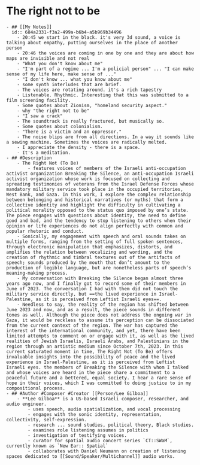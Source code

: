 # The right not to be
	- ## [[My Notes]]
	  id:: 684a2331-f3a2-499a-b6b4-a5b969b34496
		- 20:45 we start in the black. it's very 3d sound, a voice is talking about empathy, putting ourselves in the place of another person
		- 20:46 the voices are coming in one by one and they are about how maps are invisible and not real
		- "What you don't know about me"
		- "I'm part of a regime ... I'm a policial person" ... "I can make sense of my life here, make sense of ..."
		- "I don't know ... what you know about me"
		- some synth interludes that are brief.
		- The voices are rotating around. it's a rich tapestry
		- Listenable. Rhythmic. Interesting that this was submitted to a film screening facility.
		- Some quotes about Zionism, "homeland security aspect."
		- why "the right not to be"
		- "I saw a crack"
		- The soundtrack is really fractured, but musically so.
		- Some quotes about colonialism.
		- "There is a victim and an oppressor."
		- The noise blips are from all directions. In a way it sounds like a sewing machine. Sometimes the voices are radically melted.
		- I appreciate the density - there is a space.
		- It's a meditation.
	- ## #Description
		- The Right Not (To Be)
			- features voices of members of the Israeli anti-occupation activist organization Breaking the Silence, an anti-occupation Israeli activist organization whose work is focused on collecting and spreading testimonies of veterans from the Israel Defense Forces whose mandatory military service took place in the occupied territories, West Bank, and Gaza. In this work, I explore the complex relationship between belonging and historical narratives (or myths) that form a collective identity and highlight the difficulty in cultivating a political morality opposed to the status quo imposed by one’s state. The piece engages with questions about identity, the need to define good and bad, and the tendency to stop listening to others when their opinion or life experiences do not align perfectly with common and popular rhetoric and conduct.
		- Sonically, my engagement with speech and oral sounds takes on multiple forms, ranging from the setting of full spoken sentences, through electronic manipulation that emphasizes, distorts, and amplifies the relation between vocalizing and wording, and the creation of rhythmic and timbral textures out of the artifacts of speech; sounds produced by the mouth that don’t amount to the production of legible language, but are nonetheless parts of speech’s meaning-making process.
		- My conversation with Breaking the Silence began almost three years ago now, and I finally got to record some of their members in June of 2023. The conversation I had with them did not touch the military service directly, but ==the lived experience in Israel-Palestine, as it is perceived from Leftist Israeli eyes==.
		- Needless to say, the reality of the region has shifted between June 2023 and now, and as a result, the piece sounds in different tones as well. Although the piece does not address the ongoing war in Gaza, it would be reckless to assume its perception can be dissociated from the current context of the region. The war has captured the interest of the international community, and yet, there have been limited attempts to comment on or engage with it, as well as the lived realities of Jewish Israelis, Israeli Arabs, and Palestinians in the region through an artistic medium since October 7th, 2023. In this current saturated moment in time, The Right Not (To Be) offers invaluable insights into the possibility of peace and the lived experience in Israel-Palestine, as it is perceived from Leftist Israeli eyes. the members of Breaking the Silence with whom I talked and whose voices are heard in the piece share a commitment to a peaceful future and a bettered, equal society. I hear a rare sense of hope in their voices, which I was committed to doing justice to in my compositional process.
	- ## #Author #Composer #Creator [[Person/Lee Gilboa]]
		- **Lee Gilboa** is a US-based Israeli composer, researcher, and audio engineer.
			- uses speech, audio spatialization, and vocal processing
			- engages with the sonic identity, representation, collectivity, self-expression.
			- research ... sound studies, political theory, Black studies.
			- examines role listening assumes in politics
			- investigation of testifying voices.
			- curator for spatial audio concert series `CT::SWaM`, currently known as `New Ear:: Spatial`
			- collaborates with Daniel Neumann on creation of listening spaces dedicated to [[Sound/Speaker/Multichannel]] audio works.